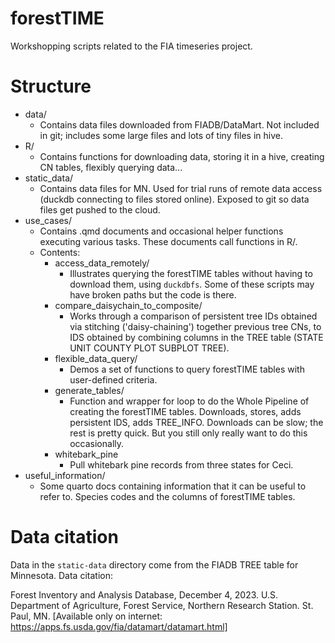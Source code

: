 # forestTIME 

Workshopping scripts related to the FIA timeseries project.


# Structure

- data/
  - Contains data files downloaded from FIADB/DataMart. Not included in git; includes some large files and lots of tiny files in hive.
- R/
  - Contains functions for downloading data, storing it in a hive, creating CN tables, flexibly querying data...
- static_data/
  - Contains data files for MN. Used for trial runs of remote data access (duckdb connecting to files stored online). Exposed to git so data files get pushed to the cloud.
- use_cases/
  - Contains .qmd documents and occasional helper functions executing various tasks. These documents call functions in R/.
  - Contents:
    - access_data_remotely/
       - Illustrates querying the forestTIME tables without having to download them, using `duckdbfs`. Some of these scripts may have broken paths but the code is there.
    - compare_daisychain_to_composite/
        - Works through a comparison of persistent tree IDs obtained via stitching ('daisy-chaining') together previous tree CNs, to IDS obtained by combining columns in the TREE table (STATE UNIT COUNTY PLOT SUBPLOT TREE). 
    - flexible_data_query/
        - Demos a set of functions to query forestTIME tables with user-defined criteria.
    - generate_tables/
       - Function and wrapper for loop to do the Whole Pipeline of creating the forestTIME tables. Downloads, stores, adds persistent IDS, adds TREE_INFO. Downloads can be slow; the rest is pretty quick. But you still only really want to do this occasionally.
    - whitebark_pine
        - Pull whitebark pine records from three states for Ceci.
- useful_information/
  - Some quarto docs containing information that it can be useful to refer to. Species codes and the columns of forestTIME tables.
    

# Data citation

Data in the `static-data` directory come from the FIADB TREE table for Minnesota. Data citation:

Forest Inventory and Analysis Database, December 4, 2023. U.S. Department of Agriculture, Forest Service, Northern Research Station. St. Paul, MN. [Available only on internet: https://apps.fs.usda.gov/fia/datamart/datamart.html] 

